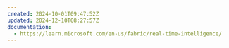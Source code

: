 ```yaml
---
created: 2024-10-01T09:47:52Z
updated: 2024-12-10T08:27:57Z
documentation:
  - https://learn.microsoft.com/en-us/fabric/real-time-intelligence/
---
```

